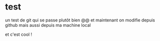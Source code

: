 # test
un test de git qui se passe plutôt bien
@@
et maintenant on modifie depuis github
mais aussi depuis ma machine local

et c'est cool !

